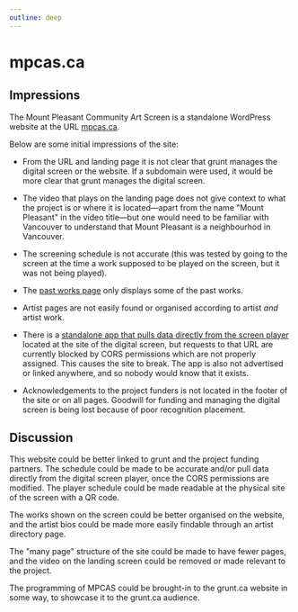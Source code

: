 ```yaml
---
outline: deep
---
```


# mpcas.ca

## Impressions

The Mount Pleasant Community Art Screen is a standalone WordPress website at the URL [mpcas.ca](https://www.mpcas.ca/).

Below are some initial impressions of the site:

- From the URL and landing page it is not clear that grunt manages the digital screen or the website. If a subdomain were used, it would be more clear that grunt manages the digital screen. 

- The video that plays on the landing page does not give context to what the project is or where it is located—apart from the name "Mount Pleasant" in the video title—but one would need to be familiar with Vancouver to understand that Mount Pleasant is a neighbourhod in Vancouver.

- The screening schedule is not accurate (this was tested by going to the screen at the time a work supposed to be played on the screen, but it was not being played).

- The [past works page](https://www.mpcas.ca/past-works/) only displays some of the past works. 
- Artist pages are not easily found or organised according to artist *and* artist work.

- There is a [standalone app that pulls data directly from the screen player](https://www.files.mpcas.ca/) located at the site of the digital screen, but requests to that URL are currently blocked by CORS permissions which are not properly assigned. This causes the site to break. The app is also not advertised or linked anywhere, and so nobody would know that it exists.

- Acknowledgements to the project funders is not located in the footer of the site or on all pages. Goodwill for funding and managing the digital screen is being lost because of poor recognition placement.

## Discussion

This website could be better linked to grunt and the project funding partners. The schedule could be made to be accurate and/or pull data directly from the digital screen player, once the CORS permissions are modified. The player schedule could be made readable at the physical site of the screen with a QR code. 

The works shown on the screen could be better organised on the website, and the artist bios could be made more easily findable through an artist directory page.

The "many page" structure of the site could be made to have fewer pages, and the video on the landing screen could be removed or made relevant to the project.

The programming of MPCAS could be brought-in to the grunt.ca website in some way, to showcase it to the grunt.ca audience.
